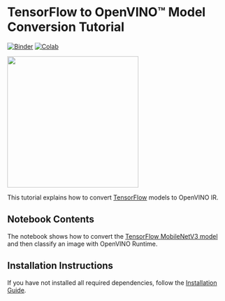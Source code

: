 # TensorFlow to OpenVINO™ Model Conversion Tutorial

[![Binder](https://mybinder.org/badge_logo.svg)](https://mybinder.org/v2/gh/eaidova/openvino_notebooks_binder.git/main?urlpath=git-pull%3Frepo%3Dhttps%253A%252F%252Fgithub.com%252Fopenvinotoolkit%252Fopenvino_notebooks%26urlpath%3Dtree%252Fopenvino_notebooks%252Fnotebooks%2Ftensorflow-classification-to-openvino%2Ftensorflow-classification-to-openvino.ipynb)
[![Colab](https://colab.research.google.com/assets/colab-badge.svg)](https://colab.research.google.com/github/openvinotoolkit/openvino_notebooks/blob/master/notebooks/tensorflow-classification-to-openvino/tensorflow-classification-to-openvino.ipynb)

<img src="https://user-images.githubusercontent.com/36741649/127170593-86976dc3-e5e4-40be-b0a6-206379cd7df5.jpg" width=300>

This tutorial explains how to convert [TensorFlow](https://www.tensorflow.org) models to OpenVINO IR.

## Notebook Contents

The notebook shows how to convert the [TensorFlow MobileNetV3 model](https://www.tensorflow.org/api_docs/python/tf/keras/applications/MobileNetV3Small) and then classify an image with OpenVINO Runtime.

## Installation Instructions

If you have not installed all required dependencies, follow the [Installation Guide](../../README.md).
